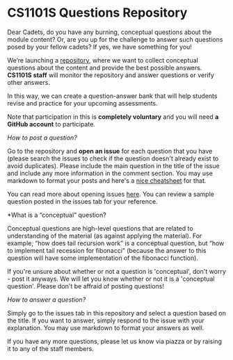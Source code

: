 # CS1101S Questions Repository

Dear Cadets, do you have any burning, conceptual questions about the module content? Or, are you up for the challenge to answer such questions posed by your fellow cadets? If yes, we have something for you! 

We’re launching a [repository](https://github.com/source-academy/cs1101s/), where we want to collect conceptual questions about the content and provide the best possible answers. **CS1101S staff** will monitor the repository and answer questions or verify other answers. 

In this way, we can create a question-answer bank that will help students revise and practice for your upcoming assessments. 

Note that participation in this is **completely voluntary** and you will need **a GitHub account** to participate. 

*How to post a question?*

Go to the repository and **open an issue** for each question that you have (please search the issues to check if the question doesn't already exist to avoid duplicates). Please include the main question in the title of the issue and include any more information in the comment section. You may use markdown to format your posts and here's a [nice cheatsheet](https://github.com/adam-p/markdown-here/wiki/Markdown-Cheatsheet) for that. 

You can read more about opening issues [here](https://docs.github.com/en/free-pro-team@latest/github/managing-your-work-on-github/creating-an-issue). You can review a sample question posted in the issues tab for your reference. 

*What is a “conceptual” question?

Conceptual questions are high-level questions that are related to understanding of the material (as against applying the material). For example, “how does tail recursion work” is a conceptual question, but “how to implement tail recession for fibonacci” (because the answer to this question will have some implementation of the fibonacci function). 

If you're unsure about whether or not a question is 'conceptual', don't worry - post it anyways. We will let you know whether or not it is a 'conceptual question'. Please don't be affraid of posting questions! 

*How to answer a question?*

Simply go to the issues tab in this repository and select a question based on the title. If you want to answer, simply respond to the issue with your explanation. You may use markdown to format your answers as well. 

If you have any more questions, please let us know via piazza or by raising it to any of the staff members. 

